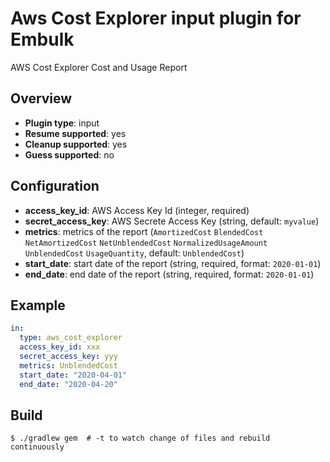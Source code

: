 # Aws Cost Explorer input plugin for Embulk

AWS Cost Explorer Cost and Usage Report

## Overview

- **Plugin type**: input
- **Resume supported**: yes
- **Cleanup supported**: yes
- **Guess supported**: no

## Configuration

- **access_key_id**: AWS Access Key Id (integer, required)
- **secret_access_key**: AWS Secrete Access Key (string, default: `myvalue`)
- **metrics**: metrics of the report (`AmortizedCost` `BlendedCost` `NetAmortizedCost` `NetUnblendedCost` `NormalizedUsageAmount` `UnblendedCost` `UsageQuantity`, default: `UnblendedCost`)
- **start_date**: start date of the report (string, required, format: `2020-01-01`)
- **end_date**: end date of the report (string, required, format: `2020-01-01`)

## Example

```yaml
in:
  type: aws_cost_explorer
  access_key_id: xxx
  secret_access_key: yyy
  metrics: UnblendedCost
  start_date: "2020-04-01"
  end_date: "2020-04-20"
```

## Build

```
$ ./gradlew gem  # -t to watch change of files and rebuild continuously
```

